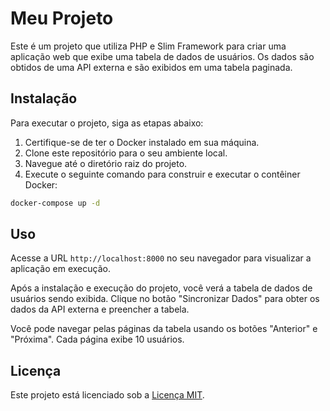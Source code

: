 # Meu Projeto

Este é um projeto que utiliza PHP e Slim Framework para criar uma aplicação web que exibe uma tabela de dados de usuários. Os dados são obtidos de uma API externa e são exibidos em uma tabela paginada.
## Instalação

Para executar o projeto, siga as etapas abaixo:

1. Certifique-se de ter o Docker instalado em sua máquina.
2. Clone este repositório para o seu ambiente local.
3. Navegue até o diretório raiz do projeto.
4. Execute o seguinte comando para construir e executar o contêiner Docker:

```bash   
docker-compose up -d   
```

## Uso
Acesse a URL `http://localhost:8000` no seu navegador para visualizar a aplicação em execução.

Após a instalação e execução do projeto, você verá a tabela de dados de usuários sendo exibida. Clique no botão "Sincronizar Dados" para obter os dados da API externa e preencher a tabela.

Você pode navegar pelas páginas da tabela usando os botões "Anterior" e "Próxima". Cada página exibe 10 usuários.


## Licença

Este projeto está licenciado sob a [Licença MIT](https://opensource.org/licenses/MIT).
